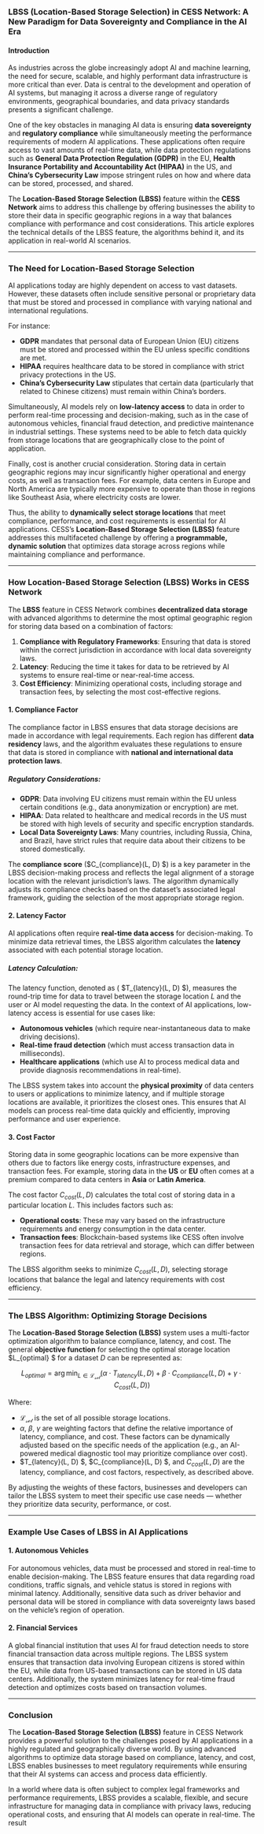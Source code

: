 ### **LBSS (Location-Based Storage Selection) in CESS Network: A New Paradigm for Data Sovereignty and Compliance in the AI Era**

#### **Introduction**

As industries across the globe increasingly adopt AI and machine learning, the need for secure, scalable, and highly performant data infrastructure is more critical than ever. Data is central to the development and operation of AI systems, but managing it across a diverse range of regulatory environments, geographical boundaries, and data privacy standards presents a significant challenge.

One of the key obstacles in managing AI data is ensuring **data sovereignty** and **regulatory compliance** while simultaneously meeting the performance requirements of modern AI applications. These applications often require access to vast amounts of real-time data, while data protection regulations such as **General Data Protection Regulation (GDPR)** in the EU, **Health Insurance Portability and Accountability Act (HIPAA)** in the US, and **China’s Cybersecurity Law** impose stringent rules on how and where data can be stored, processed, and shared.

The **Location-Based Storage Selection (LBSS)** feature within the **CESS Network** aims to address this challenge by offering businesses the ability to store their data in specific geographic regions in a way that balances compliance with performance and cost considerations. This article explores the technical details of the LBSS feature, the algorithms behind it, and its application in real-world AI scenarios.

---

### **The Need for Location-Based Storage Selection**

AI applications today are highly dependent on access to vast datasets. However, these datasets often include sensitive personal or proprietary data that must be stored and processed in compliance with varying national and international regulations. 

For instance:
- **GDPR** mandates that personal data of European Union (EU) citizens must be stored and processed within the EU unless specific conditions are met.
- **HIPAA** requires healthcare data to be stored in compliance with strict privacy protections in the US.
- **China’s Cybersecurity Law** stipulates that certain data (particularly that related to Chinese citizens) must remain within China’s borders.

Simultaneously, AI models rely on **low-latency access** to data in order to perform real-time processing and decision-making, such as in the case of autonomous vehicles, financial fraud detection, and predictive maintenance in industrial settings. These systems need to be able to fetch data quickly from storage locations that are geographically close to the point of application.

Finally, cost is another crucial consideration. Storing data in certain geographic regions may incur significantly higher operational and energy costs, as well as transaction fees. For example, data centers in Europe and North America are typically more expensive to operate than those in regions like Southeast Asia, where electricity costs are lower.

Thus, the ability to **dynamically select storage locations** that meet compliance, performance, and cost requirements is essential for AI applications. CESS’s **Location-Based Storage Selection (LBSS)** feature addresses this multifaceted challenge by offering a **programmable, dynamic solution** that optimizes data storage across regions while maintaining compliance and performance.

---

### **How Location-Based Storage Selection (LBSS) Works in CESS Network**

The **LBSS** feature in CESS Network combines **decentralized data storage** with advanced algorithms to determine the most optimal geographic region for storing data based on a combination of factors:

1. **Compliance with Regulatory Frameworks**: Ensuring that data is stored within the correct jurisdiction in accordance with local data sovereignty laws.
2. **Latency**: Reducing the time it takes for data to be retrieved by AI systems to ensure real-time or near-real-time access.
3. **Cost Efficiency**: Minimizing operational costs, including storage and transaction fees, by selecting the most cost-effective regions.

#### **1. Compliance Factor**

The compliance factor in LBSS ensures that data storage decisions are made in accordance with legal requirements. Each region has different **data residency** laws, and the algorithm evaluates these regulations to ensure that data is stored in compliance with **national and international data protection laws**. 

##### **Regulatory Considerations**:
- **GDPR**: Data involving EU citizens must remain within the EU unless certain conditions (e.g., data anonymization or encryption) are met.
- **HIPAA**: Data related to healthcare and medical records in the US must be stored with high levels of security and specific encryption standards.
- **Local Data Sovereignty Laws**: Many countries, including Russia, China, and Brazil, have strict rules that require data about their citizens to be stored domestically.

The **compliance score**  ($C_{compliance}(L, D) $) is a key parameter in the LBSS decision-making process and reflects the legal alignment of a storage location with the relevant jurisdiction’s laws. The algorithm dynamically adjusts its compliance checks based on the dataset’s associated legal framework, guiding the selection of the most appropriate storage region.

#### **2. Latency Factor**

AI applications often require **real-time data access** for decision-making. To minimize data retrieval times, the LBSS algorithm calculates the **latency** associated with each potential storage location. 

##### **Latency Calculation**:
The latency function, denoted as ( $T_{latency}(L, D) $), measures the round-trip time for data to travel between the storage location $L$ and the user or AI model requesting the data. In the context of AI applications, low-latency access is essential for use cases like:
- **Autonomous vehicles** (which require near-instantaneous data to make driving decisions).
- **Real-time fraud detection** (which must access transaction data in milliseconds).
- **Healthcare applications** (which use AI to process medical data and provide diagnosis recommendations in real-time).

The LBSS system takes into account the **physical proximity** of data centers to users or applications to minimize latency, and if multiple storage locations are available, it prioritizes the closest ones. This ensures that AI models can process real-time data quickly and efficiently, improving performance and user experience.

#### **3. Cost Factor**

Storing data in some geographic locations can be more expensive than others due to factors like energy costs, infrastructure expenses, and transaction fees. For example, storing data in the **US** or **EU** often comes at a premium compared to data centers in **Asia** or **Latin America**.

The cost factor $C_{cost}(L, D)$ calculates the total cost of storing data in a particular location $L$. This includes factors such as:
- **Operational costs**: These may vary based on the infrastructure requirements and energy consumption in the data center.
- **Transaction fees**: Blockchain-based systems like CESS often involve transaction fees for data retrieval and storage, which can differ between regions.

The LBSS algorithm seeks to minimize $C_{cost}(L, D)$, selecting storage locations that balance the legal and latency requirements with cost efficiency.

---

### **The LBSS Algorithm: Optimizing Storage Decisions**

The **Location-Based Storage Selection (LBSS)** system uses a multi-factor optimization algorithm to balance compliance, latency, and cost. The general **objective function** for selecting the optimal storage location $L_{optimal} $ for a dataset $D$ can be represented as:

$$
L_{optimal} = \arg \min_{L \in \mathcal{L_{set}}} \left( \alpha \cdot T_{latency}(L, D) + \beta \cdot C_{compliance}(L, D) + \gamma \cdot C_{cost}(L, D) \right)
$$

Where:
- $\mathcal{L_{set}}$ is the set of all possible storage locations.
- $\alpha$, $\beta$, $\gamma$ are weighting factors that define the relative importance of latency, compliance, and cost. These factors can be dynamically adjusted based on the specific needs of the application (e.g., an AI-powered medical diagnostic tool may prioritize compliance over cost).
- $T_{latency}(L, D) $, $C_{compliance}(L, D) $, and $C_{cost}(L, D)$ are the latency, compliance, and cost factors, respectively, as described above.

By adjusting the weights of these factors, businesses and developers can tailor the LBSS system to meet their specific use case needs — whether they prioritize data security, performance, or cost.

---

### **Example Use Cases of LBSS in AI Applications**

#### **1. Autonomous Vehicles**

For autonomous vehicles, data must be processed and stored in real-time to enable decision-making. The LBSS feature ensures that data regarding road conditions, traffic signals, and vehicle status is stored in regions with minimal latency. Additionally, sensitive data such as driver behavior and personal data will be stored in compliance with data sovereignty laws based on the vehicle’s region of operation.

#### **2. Financial Services**

A global financial institution that uses AI for fraud detection needs to store financial transaction data across multiple regions. The LBSS system ensures that transaction data involving European citizens is stored within the EU, while data from US-based transactions can be stored in US data centers. Additionally, the system minimizes latency for real-time fraud detection and optimizes costs based on transaction volumes.

---

### **Conclusion**

The **Location-Based Storage Selection (LBSS)** feature in CESS Network provides a powerful solution to the challenges posed by AI applications in a highly regulated and geographically diverse world. By using advanced algorithms to optimize data storage based on compliance, latency, and cost, LBSS enables businesses to meet regulatory requirements while ensuring that their AI systems can access and process data efficiently. 

In a world where data is often subject to complex legal frameworks and performance requirements, LBSS provides a scalable, flexible, and secure infrastructure for managing data in compliance with privacy laws, reducing operational costs, and ensuring that AI models can operate in real-time. The result
